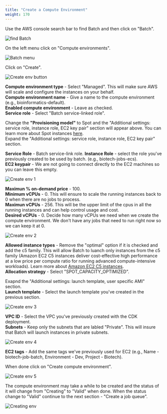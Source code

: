 ```yaml
---
title: "Create a Compute Environment"
weight: 170
---
```


Use the AWS console search bar to find Batch and then click on "Batch".

![find Batch](/static/images/batch_jobs/16_find_batch.png)

On the left menu click on "Compute environments".

![Batch menu](/static/images/batch_jobs/17_batch_menu.png)

Click on "Create".

![Create env button](/static/images/batch_jobs/18_create_compute_env_button.png)


**Compute environment type** \- Select "Managed". This will make sure AWS will 
scale and configure the instances on your behalf.  
**Compute environment name** \- Give a name to the compute environment 
(e.g., bioinformatics-default).  
**Enabled compute environment** \- Leave as checked.  
**Service role** \- Select "Batch service-linked role".

Change the **"Provisioning model"** to Spot and the "Additional settings: 
service role, instance role, EC2 key pair" section will appear above. You can 
learn more about Spot instances [here](https://aws.amazon.com/ec2/spot/).  
Expand the "Additional settings: service role, instance role, EC2 key pair" 
section.

**Service Role** \- Batch service-link role.
**Instance Role** \- select the role you've previously created to be used by 
batch. (e.g., biotech-jobs-ecs).  
**EC2 keypair** \- We are not going to connect directly to the EC2 machines so 
you can leave this empty.

![Create env 1](/static/images/batch_jobs/19_create_compute_env_1.png)

**Maximun % on-demand price** \- 100.  
**Minimum vCPUs** \- 0. This will ensure to scale the running instances back to 
0 when there are no jobs to process.  
**Maximun vCPUs** \- 256. This will be the upper limit of the cpus in all the 
running instances and can help control usage and cost.  
**Desired vCPUs** \- 0. Decide how many vCPUs we need when we create the compute 
environment. We don't have any jobs that need to run right now so we can keep 
it at 0.

![Create env 2](/static/images/batch_jobs/20_create_compute_env_2.png)

**Allowed instance types** \- Remove the "optimal" option if it is checked and 
add the c5 family. This will allow Batch to luanch only instances from the c5 
family (Amazon EC2 C5 instances deliver cost-effective high performance at a 
low price per compute ratio for running advanced compute-intensive workloads). 
Learn more about [Amazon EC2 C5 instances](https://aws.amazon.com/ec2/instance-types/c5/).  
**Allocation strategy** \- Select "SPOT\_CAPACITY\_OPTIMIZED".

Exapnd the "Additional settings: launch template, user specific AMI" section.  
**Launch template** \- Select the launch template you've created in the previous 
section.

![Create env 3](/static/images/batch_jobs/21_create_compute_env_3.png)

**VPC ID** \- Select the VPC you've previously created with the CDK deployment.  
**Subnets** \- Keep only the subnets that are labled "Private". This will insure 
that Batch will launch instances in private subnets.  

![Create env 4](/static/images/batch_jobs/22_create_compute_env_4.png)

**EC2 tags** \- Add the same tags we've previously used for EC2 
(e.g., Name - biotech-job-batch, Environment - Dev, Project - Biotech).  

When done click on "Create compute environment".

![Create env 5](/static/images/batch_jobs/23_create_compute_env_5.png)

The compute environment may take a while to be created and the status of it 
will change from "Creating" to "Valid" when done. When the status change to 
"Valid" continue to the next section - "Create a job queue".

![Creating env](/static/images/batch_jobs/24_creating_compute_env.png)
